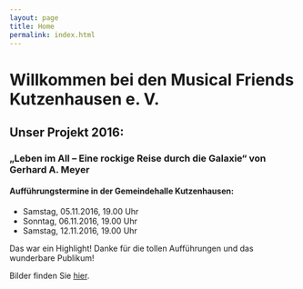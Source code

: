 ```yaml
---
layout: page
title: Home
permalink: index.html
---
```


# Willkommen bei den Musical Friends Kutzenhausen e. V.

## Unser Projekt 2016:

<div class="border rows">
  <div class="cols">
    <div>
      <h3>„Leben im All – Eine rockige Reise durch die Galaxie“ von Gerhard A. Meyer</h3>
      <h4>Aufführungstermine in der Gemeindehalle Kutzenhausen:</h4>
      <ul>
        <li>Samstag, 05.11.2016, 19.00 Uhr</li>
        <li>Sonntag, 06.11.2016, 19.00 Uhr</li>
        <li>Samstag, 12.11.2016, 19.00 Uhr</li>
      </ul>
      <p>
        Das war ein Highlight! Danke für die tollen Aufführungen und das wunderbare Publikum!
      </p>
      <p>
        Bilder finden Sie <a href="/historie.html" alt="Historie">hier</a>.
      </p>
    </div>
  </div>
</div>
